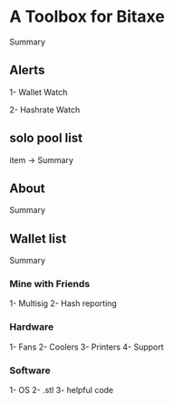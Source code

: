# A Toolbox for Bitaxe

Summary

## Alerts

1- Wallet Watch

2- Hashrate Watch

## solo pool list

item -> Summary

## About

Summary

## Wallet list

Summary

### Mine with Friends

1- Multisig
2- Hash reporting

### Hardware

1- Fans
2- Coolers
3- Printers
4- Support

### Software

1- OS
2- .stl
3- helpful code
